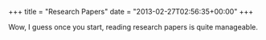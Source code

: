 +++
title = "Research Papers"
date = "2013-02-27T02:56:35+00:00"
+++

Wow, I guess once you start, reading research papers is quite manageable.
			